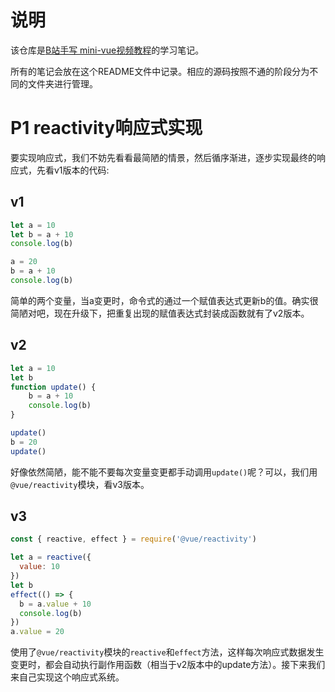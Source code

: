 # 说明

该仓库是[B站手写 mini-vue视频教程](https://www.bilibili.com/video/BV1Rt4y1B7sC)的学习笔记。

所有的笔记会放在这个README文件中记录。相应的源码按照不通的阶段分为不同的文件夹进行管理。

# P1 reactivity响应式实现

要实现响应式，我们不妨先看看最简陋的情景，然后循序渐进，逐步实现最终的响应式，先看v1版本的代码:

## v1

```js
let a = 10
let b = a + 10
console.log(b)

a = 20
b = a + 10
console.log(b)
```
简单的两个变量，当a变更时，命令式的通过一个赋值表达式更新b的值。确实很简陋对吧，现在升级下，把重复出现的赋值表达式封装成函数就有了v2版本。

## v2

```js
let a = 10
let b
function update() {
    b = a + 10
    console.log(b)
}

update()
b = 20
update()
```

好像依然简陋，能不能不要每次变量变更都手动调用`update()`呢？可以，我们用`@vue/reactivity`模块，看v3版本。

## v3

```js
const { reactive, effect } = require('@vue/reactivity')

let a = reactive({
  value: 10
})
let b
effect(() => {
  b = a.value + 10
  console.log(b)
})
a.value = 20
```

使用了`@vue/reactivity`模块的`reactive`和`effect`方法，这样每次响应式数据发生变更时，都会自动执行副作用函数（相当于v2版本中的update方法）。接下来我们来自己实现这个响应式系统。

